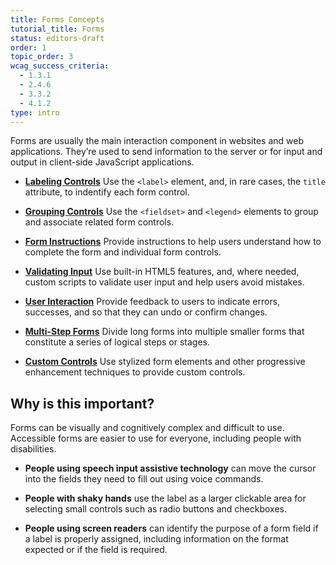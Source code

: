 ```yaml
---
title: Forms Concepts
tutorial_title: Forms
status: editors-draft
order: 1
topic_order: 3
wcag_success_criteria:
  - 1.3.1
  - 2.4.6
  - 3.3.2
  - 4.1.2
type: intro
---
```


Forms are usually the main interaction component in websites and web applications. They’re used to send information to the server or for input and output in client-side JavaScript applications.

- **[Labeling Controls](labels.html)** Use the `<label>` element, and, in rare cases, the `title` attribute, to indentify each form control.

- **[Grouping Controls](structure.html)** Use the `<fieldset>` and `<legend>` elements to group and associate related form controls.

- **[Form Instructions](instructions.html)** Provide instructions to help users understand how to complete the form and individual form controls.

- **[Validating Input](error-prevention.html)** Use built-in HTML5 features, and, where needed, custom scripts to validate user input and help users avoid mistakes.

- **[User Interaction](error-messages.html)** Provide feedback to users to indicate errors, successes, and so that they can undo or confirm changes.

- **[Multi-Step Forms](multi-step.html)** Divide long forms into multiple smaller forms that constitute a series of logical steps or stages.

- **[Custom Controls](in-disguise.html)** Use stylized form elements and other progressive enhancement techniques to provide custom controls.

## Why is this important?

Forms can be visually and cognitively complex and difficult to use. Accessible forms are easier to use for everyone, including people with disabilities.

- **People using speech input assistive technology** can move the cursor into the fields they need to fill out using voice commands.

- **People with shaky hands** use the label as a larger clickable area for selecting small controls such as radio buttons and checkboxes.

- **People using screen readers** can identify the purpose of a form field if a label is properly assigned, including information on the format expected or if the field is required.
